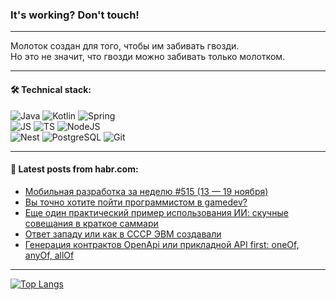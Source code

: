 ### It's working? Don't touch!

---
Молоток создан для того, чтобы им забивать гвозди. <br>
Но это не значит, что гвозди можно забивать только молотком.

---

#### 🛠️ Technical stack:

![Java](https://img.shields.io/badge/Java-informational?logo=Oracle&style=flat&logoColor=white&color=FF4500)
![Kotlin](https://img.shields.io/badge/Kotlin-informational?logo=Kotlin&style=flat&logoColor=white&color=774D97)
![Spring](https://img.shields.io/badge/SpringBoot-informational?logo=SpringBoot&style=flat&logoColor=white&color=6DB33F) <br>
![JS](https://img.shields.io/badge/JS-informational?logo=javaScript&style=flat&logoColor=black&color=F7Df1E)
![TS](https://img.shields.io/badge/TypeScript-informational?logo=typeScript&style=flat&logoColor=black&color=0667A8)
![NodeJS](https://img.shields.io/badge/NodeJS-informational?logo=node.js&style=flat&logoColor=white&color=70A760) <br>
![Nest](https://img.shields.io/badge/NestJS-informational?logo=NestJS&style=flat&logoColor=white&color=E0234E)
![PostgreSQL](https://img.shields.io/badge/PostgreSQL-informational?logo=PostgreSQL&style=flat&logoColor=white&color=DAA520)
![Git](https://img.shields.io/badge/Git-informational?logo=git&style=flat&logoColor=white&color=778899)

___

#### 💬 Latest posts from habr.com:

<!-- BLOG-POST-LIST:START -->
- [Мобильная разработка за неделю #515 &lpar;13 — 19 ноября&rpar;](https://habr.com/ru/companies/productivity_inside/articles/774984/?utm_source=habrahabr&utm_medium=rss&utm_campaign=774984)
- [Вы точно хотите пойти программистом в gamedev?](https://habr.com/ru/articles/774972/?utm_source=habrahabr&utm_medium=rss&utm_campaign=774972)
- [Еще один практический пример использования ИИ: скучные совещания в краткое саммари](https://habr.com/ru/articles/774944/?utm_source=habrahabr&utm_medium=rss&utm_campaign=774944)
- [Ответ западу или как в СССР ЭВМ создавали](https://habr.com/ru/articles/774940/?utm_source=habrahabr&utm_medium=rss&utm_campaign=774940)
- [Генерация контрактов OpenApi или прикладной API first: oneOf, anyOf, allOf](https://habr.com/ru/articles/774928/?utm_source=habrahabr&utm_medium=rss&utm_campaign=774928)
<!-- BLOG-POST-LIST:END -->

---
[![Top Langs](https://github-readme-stats-git-master-advtsetting-gmailcom.vercel.app/api/top-langs/?username=zloylis&langs_count=10&hide_title=false&title_color=e6edf3&size_weight=0.5&count_weight=0.5&layout=compact&hide_border=true&theme=dracula)](https://github.com/zloylis)

<!-- ![GitHub stats](https://github-readme-stats-git-master-advtsetting-gmailcom.vercel.app/api?username=zloylis&show_icons=true&hide_border=true&theme=dracula&hide_title=true&include_all_commits=true&count_private=true&hide=contribs&hide_rank=true) -->
